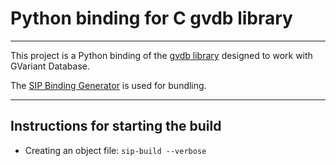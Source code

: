 # Python binding for C gvdb library
---
This project is a Python binding of the [gvdb library](https://gitlab.gnome.org/GNOME/gvdb) designed to work with GVariant Database.

The [SIP Binding Generator](https://pypi.org/project/sip/) is used for bundling.

---
## Instructions for starting the build
- Creating an object file:
`sip-build --verbose`
